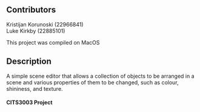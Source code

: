 ## Contributors

Kristijan Korunoski (22966841)<br/>
Luke Kirkby (22885101)

This project was compiled on MacOS 

## Description

A simple scene editor that allows a collection of objects to be arranged in a scene and various properties of them to be changed, such as colour, shininess, and texture.

#### CITS3003 Project
